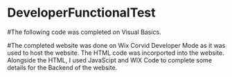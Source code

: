 # DeveloperFunctionalTest

#The following code was completed on Visual Basics.

#The completed website was done on Wix Corvid Developer Mode as it was used to host the website. The HTML code was incorported into the website. Alongside the HTML, I used JavaScipt and WIX Code to complete some details for the Backend of the website.

